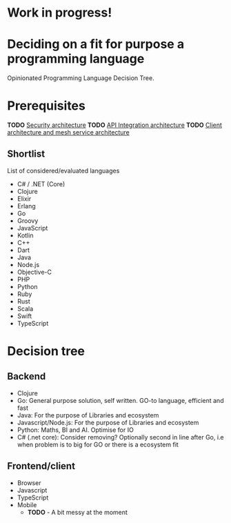 # Work in progress!

# Deciding on a fit for purpose a programming language
Opinionated Programming Language Decision Tree.

# Prerequisites
**TODO** [Security architecture]()
**TODO** [API Integration architecture]()
**TODO** [Client architecture and mesh service architecture]()

## Shortlist
List of considered/evaluated languages
- C# / .NET (Core)
- Clojure
- Elixir
- Erlang
- Go
- Groovy
- JavaScript
- Kotlin
- C++
- Dart
- Java
- Node.js
- Objective-C
- PHP
- Python
- Ruby
- Rust
- Scala
- Swift
- TypeScript

# Decision tree
## Backend
 - Clojure
 - Go: General purpose solution, self written. GO-to language, efficient and fast
 - Java: For the purpose of Libraries and ecosystem
 - Javascript/Node.js: For the purpose of Libraries and ecosystem 
 - Python: Maths, BI and AI. Optimise for IO
 - C# (.net core): Consider removing? Optionally second in line after Go, i.e when problem is to big for GO or there is a ecosystem fit

## Frontend/client
 - Browser
  - Javascript
  - TypeScript
 - Mobile
    - **TODO** - A bit messy at the moment
